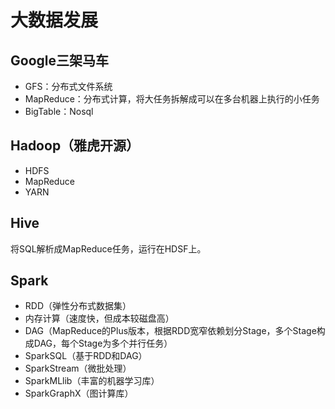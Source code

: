 # 大数据发展
## Google三架马车
- GFS：分布式文件系统
- MapReduce：分布式计算，将大任务拆解成可以在多台机器上执行的小任务
- BigTable：Nosql
## Hadoop（雅虎开源）
- HDFS
- MapReduce
- YARN
## Hive
将SQL解析成MapReduce任务，运行在HDSF上。
## Spark
- RDD（弹性分布式数据集）
- 内存计算（速度快，但成本较磁盘高）
- DAG（MapReduce的Plus版本，根据RDD宽窄依赖划分Stage，多个Stage构成DAG，每个Stage为多个并行任务）
- SparkSQL（基于RDD和DAG）
- SparkStream（微批处理）
- SparkMLlib（丰富的机器学习库）
- SparkGraphX（图计算库）
